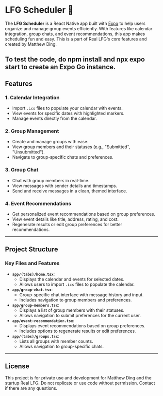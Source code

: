 # LFG Scheduler 📅

The **LFG Scheduler** is a React Native app built with [Expo](https://expo.dev) to help users organize and manage group events efficiently. With features like calendar integration, group chats, and event recommendations, this app makes scheduling fun and easy. This is a part of Real LFG's core features and created by Matthew Ding.

To test the code, do npm install and npx expo start to create an Expo Go instance.
---

## **Features**

### **1. Calendar Integration**
- Import `.ics` files to populate your calendar with events.
- View events for specific dates with highlighted markers.
- Manage events directly from the calendar.

### **2. Group Management**
- Create and manage groups with ease.
- View group members and their statuses (e.g., "Submitted", "Unsubmitted").
- Navigate to group-specific chats and preferences.

### **3. Group Chat**
- Chat with group members in real-time.
- View messages with sender details and timestamps.
- Send and receive messages in a clean, themed interface.

### **4. Event Recommendations**
- Get personalized event recommendations based on group preferences.
- View event details like title, address, rating, and cost.
- Regenerate results or edit group preferences for better recommendations.

---

## **Project Structure**

### **Key Files and Features**
- **`app/(tabs)/home.tsx`**:
  - Displays the calendar and events for selected dates.
  - Allows users to import `.ics` files to populate the calendar.
- **`app/group-chat.tsx`**:
  - Group-specific chat interface with message history and input.
  - Includes navigation to group members and preferences.
- **`app/group-members.tsx`**:
  - Displays a list of group members with their statuses.
  - Allows navigation to submit preferences for the current user.
- **`app/event-recommendation.tsx`**:
  - Displays event recommendations based on group preferences.
  - Includes options to regenerate results or edit preferences.
- **`app/(tabs)/groups.tsx`**:
  - Lists all groups with member counts.
  - Allows navigation to group-specific chats.

---

## **License**

This project is for private use and development for Matthew Ding and the startup Real LFG. Do not replicate or use code without permission. Contact if there are any questions.
